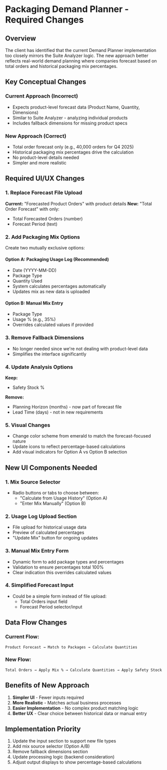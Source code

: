 # Packaging Demand Planner - Required Changes

## Overview
The client has identified that the current Demand Planner implementation too closely mirrors the Suite Analyzer logic. The new approach better reflects real-world demand planning where companies forecast based on total orders and historical packaging mix percentages.

## Key Conceptual Changes

### Current Approach (Incorrect)
- Expects product-level forecast data (Product Name, Quantity, Dimensions)
- Similar to Suite Analyzer - analyzing individual products
- Includes fallback dimensions for missing product specs

### New Approach (Correct)
- Total order forecast only (e.g., 40,000 orders for Q4 2025)
- Historical packaging mix percentages drive the calculation
- No product-level details needed
- Simpler and more realistic

## Required UI/UX Changes

### 1. Replace Forecast File Upload
**Current:** "Forecasted Product Orders" with product details
**New:** "Total Order Forecast" with only:
- Total Forecasted Orders (number)
- Forecast Period (text)

### 2. Add Packaging Mix Options
Create two mutually exclusive options:

#### Option A: Packaging Usage Log (Recommended)
- Date (YYYY-MM-DD)
- Package Type
- Quantity Used
- System calculates percentages automatically
- Updates mix as new data is uploaded

#### Option B: Manual Mix Entry
- Package Type
- Usage % (e.g., 35%)
- Overrides calculated values if provided

### 3. Remove Fallback Dimensions
- No longer needed since we're not dealing with product-level data
- Simplifies the interface significantly

### 4. Update Analysis Options
**Keep:**
- Safety Stock %

**Remove:**
- Planning Horizon (months) - now part of forecast file
- Lead Time (days) - not in new requirements

### 5. Visual Changes
- Change color scheme from emerald to match the forecast-focused nature
- Update icons to reflect percentage-based calculations
- Add visual indicators for Option A vs Option B selection

## New UI Components Needed

### 1. Mix Source Selector
- Radio buttons or tabs to choose between:
  - "Calculate from Usage History" (Option A)
  - "Enter Mix Manually" (Option B)

### 2. Usage Log Upload Section
- File upload for historical usage data
- Preview of calculated percentages
- "Update Mix" button for ongoing updates

### 3. Manual Mix Entry Form
- Dynamic form to add package types and percentages
- Validation to ensure percentages total 100%
- Clear indication this overrides calculated values

### 4. Simplified Forecast Input
- Could be a simple form instead of file upload:
  - Total Orders input field
  - Forecast Period selector/input

## Data Flow Changes

### Current Flow:
```
Product Forecast → Match to Packages → Calculate Quantities
```

### New Flow:
```
Total Orders → Apply Mix % → Calculate Quantities → Apply Safety Stock
```

## Benefits of New Approach
1. **Simpler UI** - Fewer inputs required
2. **More Realistic** - Matches actual business processes
3. **Easier Implementation** - No complex product matching logic
4. **Better UX** - Clear choice between historical data or manual entry

## Implementation Priority
1. Update the input section to support new file types
2. Add mix source selector (Option A/B)
3. Remove fallback dimensions section
4. Update processing logic (backend consideration)
5. Adjust output displays to show percentage-based calculations